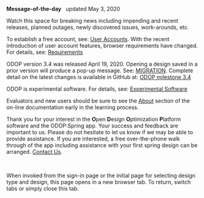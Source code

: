 **Message-of-the-day** &nbsp; updated May 3, 2020   

Watch this space for breaking news 
including impending and recent releases, planned outages, newly discovered issues, work-arounds, etc.  

To establish a free account, see: [User Accounts](userAccounts). 
With the recent introduction of user account features, browser requirements have changed. 
For details, see: [Requirements](requirements)  

ODOP version 3.4 was released April 19, 2020. 
Opening a design saved in a prior version will produce a pop-up message. 
See: [MIGRATION](../Help/terminology#migration). 
Complete detail on the latest changes is available in GitHub at: 
[ODOP milestone 3.4](https://github.com/thegrumpys/odop/milestone/34?closed=1)

ODOP is experimental software. 
For details, see: [Experimental Software](experimental)   

Evaluators and new users should be sure to see the [About](../About) section 
of the on-line documentation early in the learning process.   

Thank you for your interest in the **O**pen **D**esign **O**ptimization **P**latform software and the ODOP:Spring app. 
Your success and feedback are important to us. 
Please do not hesitate to let us know if we may be able to provide assistance. 
If you are interested, 
a free over-the-phone walk through of the app including assistance with your first spring design can be arranged. 
[Contact Us](ContactUs).   

&nbsp;

When invoked from the sign-in page or the initial page for selecting design type and design, 
this page opens in a new browser tab.
To return, switch tabs or simply close this tab.
 